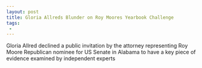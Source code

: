 ```yaml
---
layout: post
title: Gloria Allreds Blunder on Roy Moores Yearbook Challenge
tags:
 -
---
```

Gloria Allred declined a public invitation by the attorney representing Roy Moore Republican nominee for US Senate in Alabama to have a key piece of evidence examined by independent experts
